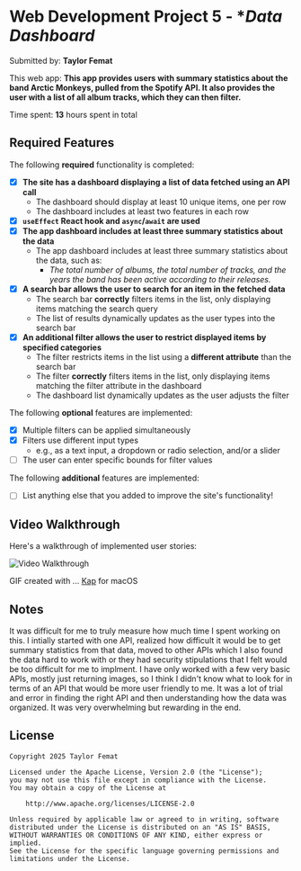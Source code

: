 # Web Development Project 5 - **Data Dashboard*

Submitted by: **Taylor Femat**

This web app: **This app provides users with summary statistics about the band Arctic Monkeys, pulled from the Spotify API. It also provides the user with a list of all album tracks, which they can then filter.**

Time spent: **13** hours spent in total

## Required Features

The following **required** functionality is completed:

- [x] **The site has a dashboard displaying a list of data fetched using an API call**
  - The dashboard should display at least 10 unique items, one per row
  - The dashboard includes at least two features in each row
- [x] **`useEffect` React hook and `async`/`await` are used**
- [x] **The app dashboard includes at least three summary statistics about the data** 
  - The app dashboard includes at least three summary statistics about the data, such as:
    - *The total number of albums, the total number of tracks, and the years the band has been active according to their releases.*
- [x] **A search bar allows the user to search for an item in the fetched data**
  - The search bar **correctly** filters items in the list, only displaying items matching the search query
  - The list of results dynamically updates as the user types into the search bar
- [x] **An additional filter allows the user to restrict displayed items by specified categories**
  - The filter restricts items in the list using a **different attribute** than the search bar 
  - The filter **correctly** filters items in the list, only displaying items matching the filter attribute in the dashboard
  - The dashboard list dynamically updates as the user adjusts the filter

The following **optional** features are implemented:

- [x] Multiple filters can be applied simultaneously
- [x] Filters use different input types
  - e.g., as a text input, a dropdown or radio selection, and/or a slider
- [ ] The user can enter specific bounds for filter values

The following **additional** features are implemented:

* [ ] List anything else that you added to improve the site's functionality!

## Video Walkthrough

Here's a walkthrough of implemented user stories:

<img src='http://i.imgur.com/link/to/your/gif/file.gif' title='Video Walkthrough' width='' alt='Video Walkthrough' />

<!-- Replace this with whatever GIF tool you used! -->
GIF created with ...  [Kap](https://getkap.co/) for macOS


## Notes

It was difficult for me to truly measure how much time I spent working on this. I intially started with one API, realized how difficult it would be to get summary statistics from that data, moved to other APIs which I also found the data hard to work with or they had security stipulations that I felt would be too difficult for me to implment. I have only worked with a few very basic APIs, mostly just returning images, so I think I didn't know what to look for in terms of an API that would be more user friendly to me. It was a lot of trial and error in finding the right API and then understanding how the data was organized. It was very overwhelming but rewarding in the end. 

## License

    Copyright 2025 Taylor Femat

    Licensed under the Apache License, Version 2.0 (the "License");
    you may not use this file except in compliance with the License.
    You may obtain a copy of the License at

        http://www.apache.org/licenses/LICENSE-2.0

    Unless required by applicable law or agreed to in writing, software
    distributed under the License is distributed on an "AS IS" BASIS,
    WITHOUT WARRANTIES OR CONDITIONS OF ANY KIND, either express or implied.
    See the License for the specific language governing permissions and
    limitations under the License.